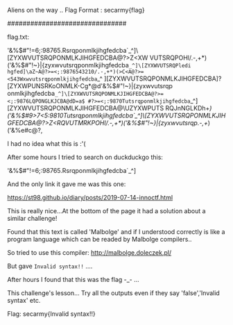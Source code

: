 Aliens on the way ..
Flag Format : secarmy{flag}

###############################

flag.txt:

'&%$#"!=6;:98765.Rsrqponmlkjihgfedcba`_^]\[ZYXWVUTSRQPONMLKJIHGFEDCBA@?>Z<XW
VUTSRQPOHl/.-,+*)('&%$#"!~}|{zyxwvutsrqponmlkjihgfedcba`_^]\[ZYXWVUTSRQPledi
hgfed]\aZ~A@?>=<;:9876543210/.-,+*)(>C<A@?>=<543Wxwvutsrqponmlkjihgfedcba`_^
]\[ZYXWVUTSRQPONMLKJIHGFEDCBA]?[ZYXWPUNSRKoONMLK-Cg*@d'&%$#"!~}|{zyxwvutsrqp
onmlkjihgfedcba`_^]\[ZYXWVUTSRQPONMLKJIHGFEDCBA@?>=<;:9876LQPONGLKJCBA@dD=a$
#?>=<;:9870Tutsrqponmlkjihgfedcba`_^]\[ZYXWVUTSRQPONMLKJIHGFEDCBA@\UZYXWPUTS
RQJnNGLKDh+*)('&%$#9>7<5:9810Tutsrqponmlkjihgfedcba`_^]\[ZYXWVUTSRQPONMLKJIH
GFEDCBA@?>Z<RQVUTMRKPOHl/.-,+*)('&%$#"!~}|{zyxwvutsrqp.-,+*)('&%e#c@?,


I had no idea what this is :'(

After some hours I tried to search on duckduckgo this:

'&%$#"!=6;:98765.Rsrqponmlkjihgfedcba`_^]

And the only link it gave me was this one:

https://st98.github.io/diary/posts/2019-07-14-innoctf.html

This is really nice...At the bottom of the page it had a solution about a similar challenge!

Found that this text is called 'Malbolge' and if I understood correctly is like a program language which can be readed by Malbolge compilers..

So tried to use this compiler: http://malbolge.doleczek.pl/

But gave <code>Invalid syntax!!</code> ....

After hours I found that this was the flag -_- ...

This challenge's lesson... Try all the outputs even if they say 'false','Invalid syntax' etc.

Flag: secarmy{Invalid syntax!!}
